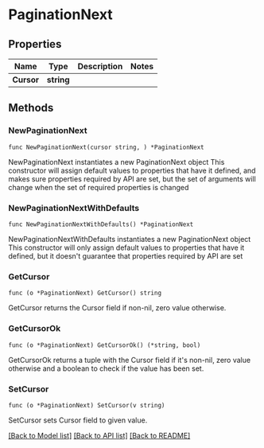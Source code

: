 # PaginationNext

## Properties

Name | Type | Description | Notes
------------ | ------------- | ------------- | -------------
**Cursor** | **string** |  | 

## Methods

### NewPaginationNext

`func NewPaginationNext(cursor string, ) *PaginationNext`

NewPaginationNext instantiates a new PaginationNext object
This constructor will assign default values to properties that have it defined,
and makes sure properties required by API are set, but the set of arguments
will change when the set of required properties is changed

### NewPaginationNextWithDefaults

`func NewPaginationNextWithDefaults() *PaginationNext`

NewPaginationNextWithDefaults instantiates a new PaginationNext object
This constructor will only assign default values to properties that have it defined,
but it doesn't guarantee that properties required by API are set

### GetCursor

`func (o *PaginationNext) GetCursor() string`

GetCursor returns the Cursor field if non-nil, zero value otherwise.

### GetCursorOk

`func (o *PaginationNext) GetCursorOk() (*string, bool)`

GetCursorOk returns a tuple with the Cursor field if it's non-nil, zero value otherwise
and a boolean to check if the value has been set.

### SetCursor

`func (o *PaginationNext) SetCursor(v string)`

SetCursor sets Cursor field to given value.



[[Back to Model list]](./README.md#documentation-for-models) [[Back to API list]](./README.md#documentation-for-api-endpoints) [[Back to README]](./README.md)


